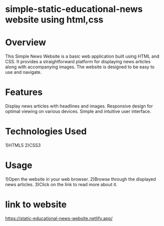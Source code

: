 # simple-static-educational-news website using html,css
# Overview
This Simple News Website is a basic web application built using HTML and CSS. It provides a straightforward platform for displaying news articles along with accompanying images. The website is designed to be easy to use and navigate.
# Features
Display news articles with headlines and images.
Responsive design for optimal viewing on various devices.
Simple and intuitive user interface.
# Technologies Used
1)HTML5
2)CSS3
# Usage
1)Open the website in your web browser.
2)Browse through the displayed news articles.
3)Click on the link to read more about it.
# link to website
https://static-educational-news-website.netlify.app/
